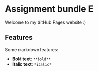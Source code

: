 # Assignment bundle E

Welcome to my GitHub Pages website :)

## Features
Some markdown features:
- **Bold text**: `**bold**`
- **Italic text**: `*italic*`

